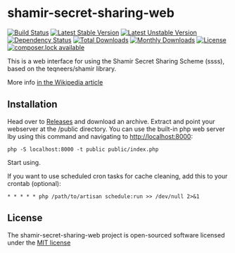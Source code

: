 # shamir-secret-sharing-web
[![Build Status](https://travis-ci.org/marcinlawnik/shamir-secret-sharing-web.svg?branch=master)](https://travis-ci.org/marcinlawnik/shamir-secret-sharing-web)
[![Latest Stable Version](https://poser.pugx.org/marcinlawnik/shamir-secret-sharing-web/version)](https://packagist.org/packages/marcinlawnik/shamir-secret-sharing-web)
[![Latest Unstable Version](https://poser.pugx.org/marcinlawnik/shamir-secret-sharing-web/v/unstable)](//packagist.org/packages/marcinlawnik/shamir-secret-sharing-web)
[![Dependency Status](https://www.versioneye.com/user/projects/57702ba0671894004fedd384/badge.svg?style=flat-square)](https://www.versioneye.com/user/projects/57702ba0671894004fedd384)
[![Total Downloads](https://poser.pugx.org/marcinlawnik/shamir-secret-sharing-web/downloads)](https://packagist.org/packages/marcinlawnik/shamir-secret-sharing-web)
[![Monthly Downloads](https://poser.pugx.org/marcinlawnik/shamir-secret-sharing-web/d/monthly)](https://packagist.org/packages/marcinlawnik/shamir-secret-sharing-web)
[![License](https://poser.pugx.org/marcinlawnik/shamir-secret-sharing-web/license)](https://packagist.org/packages/marcinlawnik/shamir-secret-sharing-web)
[![composer.lock available](https://poser.pugx.org/marcinlawnik/shamir-secret-sharing-web/composerlock)](https://packagist.org/packages/marcinlawnik/shamir-secret-sharing-web)



This is a web interface for using the Shamir Secret Sharing Scheme (ssss), based on the teqneers/shamir library.

More info [in the Wikipedia article](https://en.wikipedia.org/wiki/Shamir%27s_Secret_Sharing)

## Installation

Head over to [Releases](https://github.com/marcinlawnik/shamir-secret-sharing-web/releases) and download an archive.
Extract and point your webserver at the /public directory.
You can use the built-in php web server lby using this command and navigating to [http://localhost:8000](http://localhost:8000):

    php -S localhost:8000 -t public public/index.php



Start using.

If you want to use scheduled cron tasks for cache cleaning, add this to your crontab (optional):

    * * * * * php /path/to/artisan schedule:run >> /dev/null 2>&1
    
## License

The shamir-secret-sharing-web project is open-sourced software licensed under the [MIT license](http://opensource.org/licenses/MIT)
